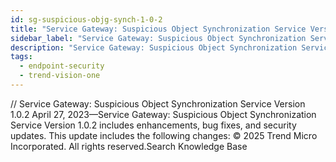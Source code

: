```yaml
---
id: sg-suspicious-objg-synch-1-0-2
title: "Service Gateway: Suspicious Object Synchronization Service Version 1.0.2"
sidebar_label: "Service Gateway: Suspicious Object Synchronization Service Version 1.0.2"
description: "Service Gateway: Suspicious Object Synchronization Service Version 1.0.2"
tags:
  - endpoint-security
  - trend-vision-one
---
```


/*<![CDATA[*/ $('#title').html($('meta[name=map-description]').attr('content')); /*]]>*/ Service Gateway: Suspicious Object Synchronization Service Version 1.0.2 April 27, 2023—Service Gateway: Suspicious Object Synchronization Service Version 1.0.2 includes enhancements, bug fixes, and security updates. This update includes the following changes: © 2025 Trend Micro Incorporated. All rights reserved.Search Knowledge Base